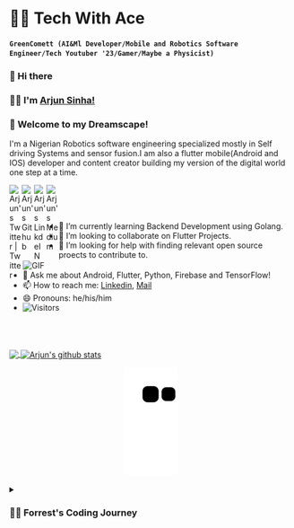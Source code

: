 # 🏄‍♂️ Tech With Ace

**`GreenComett (AI&Ml Developer/Mobile and Robotics Software Engineer/Tech Youtuber '23/Gamer/Maybe a Physicist)`**


### 👋 Hi there 
### 👨‍💻 I'm [Arjun Sinha!]()
### 🌟 Welcome to my Dreamscape!

I'm a Nigerian Robotics software engineering specialized mostly in Self driving Systems and sensor fusion.I am also a flutter mobile(Android and IOS) developer and content creator building my version of the digital world one step at a time. 


<a href="https://twitter.com/drunkonbytes">
  <img align="left" alt="Arjun's Twitter | Twitter" width="22px" src="https://cdn.jsdelivr.net/npm/simple-icons@v3/icons/twitter.svg" />
</a>
<a href="https://github.com/drunkonbytes">
  <img align="left" alt="Arjun's Github" width="22px" src="https://cdn.jsdelivr.net/npm/simple-icons@v3/icons/github.svg" />
</a>
<a href="https://www.linkedin.com/in/drunkonbytes/">
  <img align="left" alt="Arjun's LinkdeIN" width="22px" src="https://cdn.jsdelivr.net/npm/simple-icons@v3/icons/linkedin.svg" />
</a>
<!--
<a href="https://www.instagram.com/drunkonbytes/">
  <img align="left" alt="Arjun's Instagram" width="22px" src="https://cdn.jsdelivr.net/npm/simple-icons@v3/icons/instagram.svg" />
</a>
-->
<a href="https://medium.com/@ryuukenshi">
  <img align="left" alt="Arjun's Medium" width="22px" src="https://cdn.jsdelivr.net/npm/simple-icons@v3/icons/medium.svg" />
</a>
                                                                                                                          

<br />
<br />
<br />


 <img align="right" alt="GIF" src="https://media.giphy.com/media/836HiJc7pgzy8iNXCn/giphy.gif" width="480px"/>

<!---
- 🔭 I’m currently an 
-->
- 🌱 I’m currently learning Backend Development using Golang.
- 👯 I’m looking to collaborate on Flutter Projects.
- 🤔 I’m looking for help with finding relevant open source proects to contribute to.
- 💬 Ask me about Android, Flutter, Python, Firebase and TensorFlow!
- 📫 How to reach me: [Linkedin](https://www.linkedin.com/in/arjun-sinha-366a79192/), [Mail](mailto:arjunsinha2122000@gmail.com)
- 😄 Pronouns: he/his/him
- ![Visitors](https://visitor-badge.laobi.icu/badge?page_id=ryuukenshi.ryuukenshi)  

<br />
<br />
<br />
<a href="https://github.com/drunkonbytes">
  <img align="center" src="https://github-readme-stats.vercel.app/api/top-langs/?username=drunkonbytes&theme=dark" height="220px"/>
</a>
<a href="https://github.com/drunkonbytes">
 <img align="center" src="https://github-readme-stats.vercel.app/api?username=drunkonbytes&show_icons=true&theme=radical&line_height=27" alt="Arjun's github stats" height="220px" />
</a>

<p align="center">
  <img src="https://github.com/Faiz-Rhm/Faiz-Rhm/raw/output/github-contribution-grid-snake.svg" alt="snake">
</p>
<details>
 <summary><h3>👨‍💻 Forrest's Coding Journey</h3></summary>
   I started my coding journey as a naive computer science student with a passion to learn everything I could about this programming world - code, unix, linux, theory. And all the while, teaching myself iOS development with a dream to build my own app, but that soon got overshadowed by my desire to excel in Java. A desire that landed me a full-stack software engineering job upon graduation. However, I had another desire I had been pursuing throughout this time - YouTube content creation. I eventually ended up quitting my software engineering job to pursue YouTube full-time, and that has been my focus ever since. But there's something that's always bothered me about my journey - abandoning my dream of building my own app to pursue the safe route, a job. Now I've already taken the leap away from that safety net into this uncomfortable, unexplored world that it being a creator. And it worked out, but again, it became comfortable. It's easier to create a video than go out on a ledge and build my own product. I do have to eat, at the end of the day, but I think it's time. It's time to get uncomfortable again. I have a burning desire to get back on the horse, and fulfill that dream younger me had of building my own app, my own product. And in order to do that, I'll be implmementing a few measures to streamline my YouTube content to focus more time on fulfilling that dream - a dream that I'll be ready to tackle in 2023 due to the measure I'm putting in place now until the end of 2022. Don't wait up, because I'm coming.

[website]: https://fkcodes.com
[youtube]: https://youtube.com/fknight
